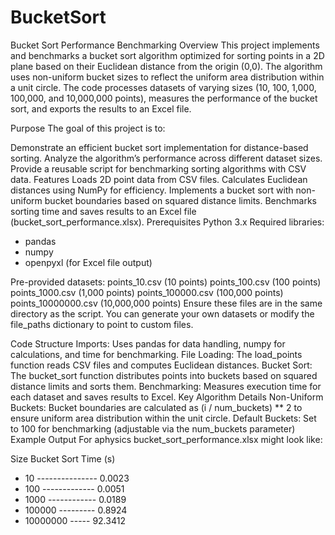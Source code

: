 # BucketSort

Bucket Sort Performance Benchmarking
Overview
This project implements and benchmarks a bucket sort algorithm optimized for sorting points in a 2D plane based on their Euclidean distance from the origin (0,0). The algorithm uses non-uniform bucket sizes to reflect the uniform area distribution within a unit circle. The code processes datasets of varying sizes (10, 100, 1,000, 100,000, and 10,000,000 points), measures the performance of the bucket sort, and exports the results to an Excel file.

Purpose
The goal of this project is to:

Demonstrate an efficient bucket sort implementation for distance-based sorting.
Analyze the algorithm’s performance across different dataset sizes.
Provide a reusable script for benchmarking sorting algorithms with CSV data.
Features
Loads 2D point data from CSV files.
Calculates Euclidean distances using NumPy for efficiency.
Implements a bucket sort with non-uniform bucket boundaries based on squared distance limits.
Benchmarks sorting time and saves results to an Excel file (bucket_sort_performance.xlsx).
Prerequisites
Python 3.x
Required libraries:

- pandas
- numpy
- openpyxl (for Excel file output)


Pre-provided datasets:
points_10.csv (10 points)
points_100.csv (100 points)
points_1000.csv (1,000 points)
points_100000.csv (100,000 points)
points_10000000.csv (10,000,000 points)
Ensure these files are in the same directory as the script. You can generate your own datasets or modify the file_paths dictionary to point to custom files.

Code Structure
Imports: Uses pandas for data handling, numpy for calculations, and time for benchmarking.
File Loading: The load_points function reads CSV files and computes Euclidean distances.
Bucket Sort: The bucket_sort function distributes points into buckets based on squared distance limits and sorts them.
Benchmarking: Measures execution time for each dataset and saves results to Excel.
Key Algorithm Details
Non-Uniform Buckets: Bucket boundaries are calculated as (i / num_buckets) ** 2 to ensure uniform area distribution within the unit circle.
Default Buckets: Set to 100 for benchmarking (adjustable via the num_buckets parameter)
Example Output
For aphysics bucket_sort_performance.xlsx might look like:

Size	Bucket Sort Time (s)
- 10	        ---------------    0.0023
- 100	        -------------    0.0051
- 1000	      ------------    0.0189
- 100000	    ---------    0.8924
- 10000000	 -----     92.3412
